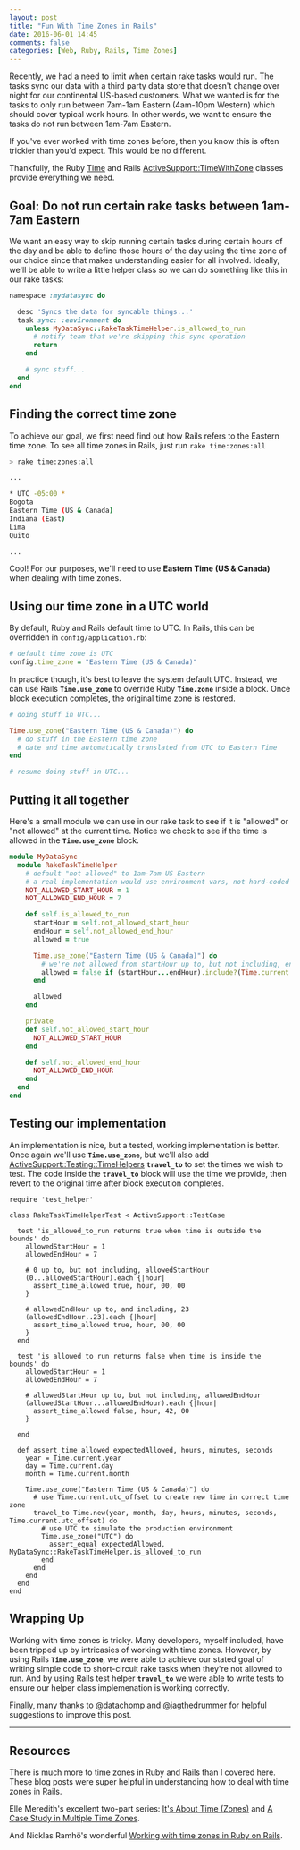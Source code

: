 ```yaml
---
layout: post
title: "Fun With Time Zones in Rails"
date: 2016-06-01 14:45
comments: false
categories: [Web, Ruby, Rails, Time Zones]
---
```


Recently, we had a need to limit when certain rake tasks would run. The tasks sync our data with a third party data store that doesn't change over night for our continental US-based customers. What we wanted is for the tasks to only run between 7am-1am Eastern (4am-10pm Western) which should cover typical work hours. In other words, we want to ensure the tasks do not run between 1am-7am Eastern.

If you've ever worked with time zones before, then you know this is often trickier than you'd expect. This would be no different.

Thankfully, the Ruby [Time](http://ruby-doc.org/core-2.2.2/Time.html) and Rails [ActiveSupport::TimeWithZone](http://api.rubyonrails.org/classes/ActiveSupport/TimeWithZone.html) classes provide everything we need.

## Goal: Do not run certain rake tasks between 1am-7am Eastern

We want an easy way to skip running certain tasks during certain hours of the day and be able to define those hours of the day using the time zone of our choice since that makes understanding easier for all involved. Ideally, we'll be able to write a little helper class so we can do something like this in our rake tasks:

```ruby
namespace :mydatasync do

  desc 'Syncs the data for syncable things...'
  task sync: :environment do
    unless MyDataSync::RakeTaskTimeHelper.is_allowed_to_run
      # notify team that we're skipping this sync operation
      return
    end

    # sync stuff...
  end
end
```

<!-- more -->

## Finding the correct time zone

To achieve our goal, we first need find out how Rails refers to the Eastern time zone. To see all time zones in Rails, just run `rake time:zones:all`

```sh
> rake time:zones:all

...

* UTC -05:00 *
Bogota
Eastern Time (US & Canada)
Indiana (East)
Lima
Quito

...
```

Cool! For our purposes, we'll need to use **Eastern Time (US & Canada)** when dealing with time zones.


## Using our time zone in a UTC world

By default, Ruby and Rails default time to UTC. In Rails, this can be overridden in `config/application.rb`:

```ruby
# default time zone is UTC
config.time_zone = "Eastern Time (US & Canada)"

```

In practice though, it's best to leave the system default UTC. Instead, we can use Rails **`Time.use_zone`** to override Ruby **`Time.zone`** inside a block. Once block execution completes, the original time zone is restored.

```ruby
# doing stuff in UTC...

Time.use_zone("Eastern Time (US & Canada)") do
  # do stuff in the Eastern time zone
  # date and time automatically translated from UTC to Eastern Time
end

# resume doing stuff in UTC...

```

## Putting it all together

Here's a small module we can use in our rake task to see if it is "allowed" or "not allowed" at the current time. Notice we check to see if the time is allowed in the **`Time.use_zone`** block.

```ruby
module MyDataSync
  module RakeTaskTimeHelper
    # default "not allowed" to 1am-7am US Eastern
    # a real implementation would use environment vars, not hard-coded values
    NOT_ALLOWED_START_HOUR = 1
    NOT_ALLOWED_END_HOUR = 7

    def self.is_allowed_to_run
      startHour = self.not_allowed_start_hour
      endHour = self.not_allowed_end_hour
      allowed = true

      Time.use_zone("Eastern Time (US & Canada)") do
        # we're not allowed from startHour up to, but not including, endHour
        allowed = false if (startHour...endHour).include?(Time.current.hour)
      end

      allowed
    end

    private
    def self.not_allowed_start_hour
      NOT_ALLOWED_START_HOUR
    end

    def self.not_allowed_end_hour
      NOT_ALLOWED_END_HOUR
    end
  end
end
```

## Testing our implementation

An implementation is nice, but a tested, working implementation is better. Once again we'll use **`Time.use_zone`**, but we'll also add [ActiveSupport::Testing::TimeHelpers](http://api.rubyonrails.org/classes/ActiveSupport/Testing/TimeHelpers.html) **`travel_to`** to set the times we wish to test. The code inside the **`travel_to`** block will use the time we provide, then revert to the original time after block execution completes.

```
require 'test_helper'

class RakeTaskTimeHelperTest < ActiveSupport::TestCase

  test 'is_allowed_to_run returns true when time is outside the bounds' do
    allowedStartHour = 1
    allowedEndHour = 7

    # 0 up to, but not including, allowedStartHour
    (0...allowedStartHour).each {|hour|
      assert_time_allowed true, hour, 00, 00
    }

    # allowedEndHour up to, and including, 23
    (allowedEndHour..23).each {|hour|
      assert_time_allowed true, hour, 00, 00
    }
  end

  test 'is_allowed_to_run returns false when time is inside the bounds' do
    allowedStartHour = 1
    allowedEndHour = 7

    # allowedStartHour up to, but not including, allowedEndHour
    (allowedStartHour...allowedEndHour).each {|hour|
      assert_time_allowed false, hour, 42, 00
    }

  end

  def assert_time_allowed expectedAllowed, hours, minutes, seconds
    year = Time.current.year
    day = Time.current.day
    month = Time.current.month

    Time.use_zone("Eastern Time (US & Canada)") do
      # use Time.current.utc_offset to create new time in correct time zone
      travel_to Time.new(year, month, day, hours, minutes, seconds, Time.current.utc_offset) do
        # use UTC to simulate the production environment
        Time.use_zone("UTC") do
          assert_equal expectedAllowed, MyDataSync::RakeTaskTimeHelper.is_allowed_to_run
        end
      end
    end
  end
end
```

## Wrapping Up

Working with time zones is tricky. Many developers, myself included, have been tripped up by intricasies of working with time zones. However, by using Rails **`Time.use_zone`**, we were able to achieve our stated goal of writing simple code to short-circuit rake tasks when they're not allowed to run. And by using Rails test helper **`travel_to`** we were able to write tests to ensure our helper class implemenation is working correctly.

Finally, many thanks to [@datachomp](https://twitter.com/datachomp) and [@jagthedrummer](https://twitter.com/jagthedrummer) for helpful suggestions to improve this post.


----


## Resources

There is much more to time zones in Ruby and Rails than I covered here. These blog posts were super helpful in understanding how to deal with time zones in Rails.

Elle Meredith's excellent two-part series: [It's About Time (Zones)](https://robots.thoughtbot.com/its-about-time-zones) and [A Case Study in Multiple Time Zones](https://robots.thoughtbot.com/a-case-study-in-multiple-time-zones).


And Nicklas Ramhö's wonderful [Working with time zones in Ruby on Rails](http://www.elabs.se/blog/36-working-with-time-zones-in-ruby-on-rails).
